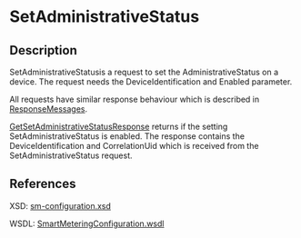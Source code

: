 <!--
SPDX-FileCopyrightText: Contributors to the Documentation project

SPDX-License-Identifier: Apache-2.0
-->

# SetAdministrativeStatus

## Description

SetAdministrativeStatusis a request to set the AdministrativeStatus on a device. The request needs the DeviceIdentification and Enabled parameter.

All requests have similar response behaviour which is described in [ResponseMessages](../../responsemessages.md).

[GetSetAdministrativeStatusResponse](getsetadministrativestatusresponse.md) returns if the setting SetAdministrativeStatus is enabled. The response contains the DeviceIdentification and CorrelationUid which is received from the SetAdministrativeStatus request.

## References

XSD: [sm-configuration.xsd](https://github.com/OSGP/open-smart-grid-platform/blob/development/osgp/shared/osgp-ws-smartmetering/src/main/resources/schemas/sm-configuration.xsd)

WSDL: [SmartMeteringConfiguration.wsdl](https://github.com/OSGP/open-smart-grid-platform/blob/development/osgp/shared/osgp-ws-smartmetering/src/main/resources/SmartMeteringConfiguration.wsdl)

